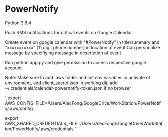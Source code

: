 # PowerNotify

Python 3.6.4

Push SMS notifications for critical events on Google Calendar

Create event on google calendar with "#PowerNotify" in title/summary and "xxxxxxxxxxx" (11 digit phone number) in location of event
Can personalize message by specifiying message in description of event

Run python app.py and give permission to access respective google account


Note: Make sure to add .aws folder and set env variables in activate of environment, add client_secret.json in working dir, add ~/.credentials/calendar-powernotify-token.json if no browser

`
export AWS_CONFIG_FILE=/Users/AlecFong/GoogleDrive/WorkStation/PowerNotify/.aws/config

export AWS_SHARED_CREDENTIALS_FILE=/Users/AlecFong/GoogleDrive/WorkStation/PowerNotify/.aws/credentials
`
